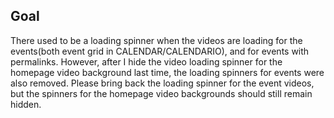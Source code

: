## Goal

There used to be a loading spinner when the videos are loading for the events(both event grid in CALENDAR/CALENDARIO), and for events with permalinks.
However, after I hide the video loading spinner for the homepage video background last time, the loading spinners for events were also removed. 
Please bring back the loading spinner for the event videos, but the spinners for the homepage video backgrounds should still remain hidden.